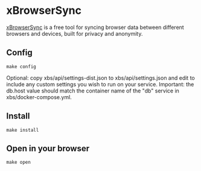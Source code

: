 # xBrowserSync

[xBrowserSync](http://www.xbrowsersync.org) is a free tool for syncing
browser data between different browsers and devices, built for privacy
and anonymity.

## Config

```
make config
```

Optional: copy xbs/api/settings-dist.json to xbs/api/settings.json and edit to
include any custom settings you wish to run on your service. Important:
the db.host value should match the container name of the "db" service in
xbs/docker-compose.yml.

## Install

```
make install
```


## Open in your browser

```
make open
```
